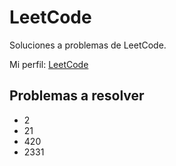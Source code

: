 # LeetCode

Soluciones a problemas de LeetCode.

Mi perfil: [LeetCode](https://leetcode.com/u/Xabierland/)

## Problemas a resolver

- 2
- 21
- 420
- 2331
